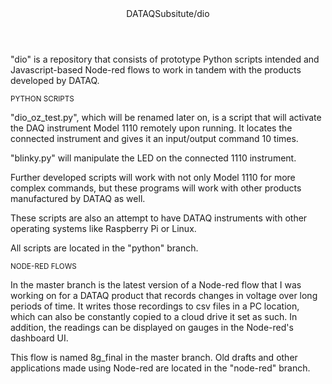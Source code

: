 <header>
DATAQSubsitute/dio
</header>

"dio" is a repository that consists of prototype Python scripts intended and Javascript-based Node-red flows to work in tandem with the products
developed by DATAQ.

<sub>
PYTHON SCRIPTS
</sub>

"dio_oz_test.py", which will be renamed later on, is a script that will activate the DAQ instrument Model 1110 remotely upon running. It locates the connected instrument and gives it an input/output command 10 times.

"blinky.py" will manipulate the LED on the connected 1110 instrument.

Further developed scripts will work with not only Model 1110 for more complex commands, but these programs will work with other products manufactured by DATAQ as well.

These scripts are also an attempt to have DATAQ instruments with other operating systems like Raspberry Pi or Linux.

All scripts are located in the "python" branch.

<sub>
NODE-RED FLOWS
</sub>

In the master branch is the latest version of a Node-red flow that I was working on for a DATAQ product that records changes in voltage over long periods of time. It writes those recordings to csv files in a PC location, which can also be constantly copied to a cloud drive it set as such. In addition, the readings can be displayed on gauges in the Node-red's dashboard UI.

This flow is named 8g_final in the master branch. Old drafts and other applications made using Node-red are located in the "node-red" branch.
